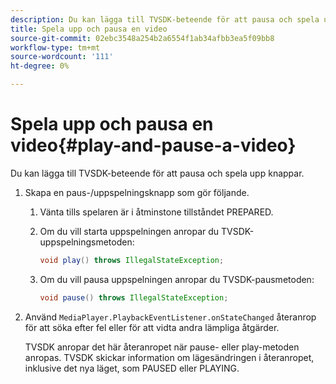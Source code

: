 ```yaml
---
description: Du kan lägga till TVSDK-beteende för att pausa och spela upp knappar.
title: Spela upp och pausa en video
source-git-commit: 02ebc3548a254b2a6554f1ab34afbb3ea5f09bb8
workflow-type: tm+mt
source-wordcount: '111'
ht-degree: 0%

---
```


# Spela upp och pausa en video{#play-and-pause-a-video}

Du kan lägga till TVSDK-beteende för att pausa och spela upp knappar.

1. Skapa en paus-/uppspelningsknapp som gör följande.
   1. Vänta tills spelaren är i åtminstone tillståndet PREPARED.
   1. Om du vill starta uppspelningen anropar du TVSDK-uppspelningsmetoden:

      ```java
      void play() throws IllegalStateException;
      ```

   1. Om du vill pausa uppspelningen anropar du TVSDK-pausmetoden:

      ```java
      void pause() throws IllegalStateException;
      ```

1. Använd `MediaPlayer.PlaybackEventListener.onStateChanged` återanrop för att söka efter fel eller för att vidta andra lämpliga åtgärder.

   TVSDK anropar det här återanropet när pause- eller play-metoden anropas. TVSDK skickar information om lägesändringen i återanropet, inklusive det nya läget, som PAUSED eller PLAYING.
